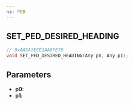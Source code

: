 ```yaml
---
ns: PED
---
```

## SET_PED_DESIRED_HEADING

```c
// 0xAA5A7ECE2AA8FE70
void SET_PED_DESIRED_HEADING(Any p0, Any p1);
```

## Parameters
* **p0**:
* **p1**:
